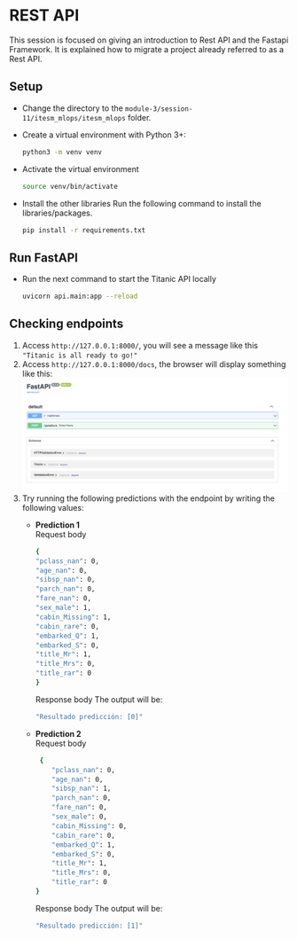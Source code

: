 # REST API

This session is focused on giving an introduction to Rest API and the Fastapi Framework. It is explained how to migrate a project already referred to as a Rest API.

## Setup

* Change the directory to the `module-3/session-11/itesm_mlops/itesm_mlops` folder.

* Create a virtual environment with Python 3+:

    ```bash
    python3 -m venv venv
    ```

* Activate the virtual environment

    ```bash
    source venv/bin/activate
    ```

* Install the other libraries
Run the following command to install the libraries/packages.

    ```bash
    pip install -r requirements.txt
    ```

## Run FastAPI

* Run the next command to start the Titanic API locally

    ```bash
    uvicorn api.main:app --reload
    ```

## Checking endpoints

1. Access `http://127.0.0.1:8000/`, you will see a message like this `"Titanic is all ready to go!"`
2. Access `http://127.0.0.1:8000/docs`, the browser will display something like this:
    ![FastAPI Docs](itesm_mlops/docs/imgs/fast-api-docs.png)
3. Try running the following predictions with the endpoint by writing the following values:
    * **Prediction 1**  
        Request body

        ```bash
        {
        "pclass_nan": 0,
        "age_nan": 0,
        "sibsp_nan": 0,
        "parch_nan": 0,
        "fare_nan": 0,
        "sex_male": 1,
        "cabin_Missing": 1,
        "cabin_rare": 0,
        "embarked_Q": 1,
        "embarked_S": 0,
        "title_Mr": 1,
        "title_Mrs": 0,
        "title_rar": 0
        }
        ```

        Response body
        The output will be:

        ```bash
        "Resultado predicción: [0]"
        ```

    * **Prediction 2**  
        Request body

        ```bash
         {
            "pclass_nan": 0,
            "age_nan": 0,
            "sibsp_nan": 1,
            "parch_nan": 0,
            "fare_nan": 0,
            "sex_male": 0,
            "cabin_Missing": 0,
            "cabin_rare": 0,
            "embarked_Q": 1,
            "embarked_S": 0,
            "title_Mr": 1,
            "title_Mrs": 0,
            "title_rar": 0
        }
        ```

        Response body
        The output will be:

        ```bash
        "Resultado predicción: [1]"
        ```
